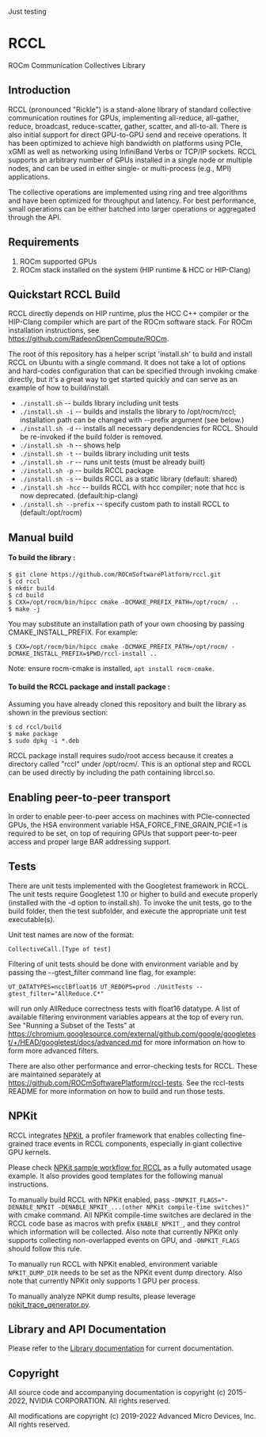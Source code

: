 Just testing
# RCCL

ROCm Communication Collectives Library

## Introduction

RCCL (pronounced "Rickle") is a stand-alone library of standard collective communication routines for GPUs, implementing all-reduce, all-gather, reduce, broadcast, reduce-scatter, gather, scatter, and all-to-all. There is also initial support for direct GPU-to-GPU send and receive operations.  It has been optimized to achieve high bandwidth on platforms using PCIe, xGMI as well as networking using InfiniBand Verbs or TCP/IP sockets. RCCL supports an arbitrary number of GPUs installed in a single node or multiple nodes, and can be used in either single- or multi-process (e.g., MPI) applications.

The collective operations are implemented using ring and tree algorithms and have been optimized for throughput and latency. For best performance, small operations can be either batched into larger operations or aggregated through the API.

## Requirements

1. ROCm supported GPUs
2. ROCm stack installed on the system (HIP runtime & HCC or HIP-Clang)

## Quickstart RCCL Build

RCCL directly depends on HIP runtime, plus the HCC C++ compiler or the HIP-Clang compiler which are part of the ROCm software stack.
For ROCm installation instructions, see https://github.com/RadeonOpenCompute/ROCm.

The root of this repository has a helper script 'install.sh' to build and install RCCL on Ubuntu with a single command.  It does not take a lot of options and hard-codes configuration that can be specified through invoking cmake directly, but it's a great way to get started quickly and can serve as an example of how to build/install.

*  `./install.sh` -- builds library including unit tests
*  `./install.sh -i` -- builds and installs the library to /opt/rocm/rccl; installation path can be changed with --prefix argument (see below.)
*  `./install.sh -d` -- installs all necessary dependencies for RCCL.  Should be re-invoked if the build folder is removed.
*  `./install.sh -h` -- shows help
*  `./install.sh -t` -- builds library including unit tests
*  `./install.sh -r` -- runs unit tests (must be already built)
*  `./install.sh -p` -- builds RCCL package
*  `./install.sh -s` -- builds RCCL as a static library (default: shared)
*  `./install.sh -hcc` -- builds RCCL with hcc compiler; note that hcc is now deprecated. (default:hip-clang)
*  `./install.sh --prefix` -- specify custom path to install RCCL to (default:/opt/rocm)

## Manual build
#### To build the library :

```shell
$ git clone https://github.com/ROCmSoftwarePlatform/rccl.git
$ cd rccl
$ mkdir build
$ cd build
$ CXX=/opt/rocm/bin/hipcc cmake -DCMAKE_PREFIX_PATH=/opt/rocm/ ..
$ make -j
```
You may substitute an installation path of your own choosing by passing CMAKE_INSTALL_PREFIX. For example:
```shell
$ CXX=/opt/rocm/bin/hipcc cmake -DCMAKE_PREFIX_PATH=/opt/rocm/ -DCMAKE_INSTALL_PREFIX=$PWD/rccl-install ..
```
Note: ensure rocm-cmake is installed, `apt install rocm-cmake`.

#### To build the RCCL package and install package :

Assuming you have already cloned this repository and built the library as shown in the previous section:

```shell
$ cd rccl/build
$ make package
$ sudo dpkg -i *.deb
```

RCCL package install requires sudo/root access because it creates a directory called "rccl" under /opt/rocm/. This is an optional step and RCCL can be used directly by including the path containing librccl.so.

## Enabling peer-to-peer transport
In order to enable peer-to-peer access on machines with PCIe-connected GPUs, the HSA environment variable HSA_FORCE_FINE_GRAIN_PCIE=1 is required to be set, on top of requiring GPUs that support peer-to-peer access and proper large BAR addressing support.

## Tests

There are unit tests implemented with the Googletest framework in RCCL.  The unit tests require Googletest 1.10 or higher to build and execute properly (installed with the -d option to install.sh).
To invoke the unit tests, go to the build folder, then the test subfolder, and execute the appropriate unit test executable(s).

Unit test names are now of the format:

    CollectiveCall.[Type of test]

Filtering of unit tests should be done with environment variable and by passing the --gtest_filter command line flag, for example:

```shell
UT_DATATYPES=ncclBfloat16 UT_REDOPS=prod ./UnitTests --gtest_filter="AllReduce.C*"
```
will run only AllReduce correctness tests with float16 datatype. A list of available filtering environment variables appears at the top of every run. See "Running a Subset of the Tests" at https://chromium.googlesource.com/external/github.com/google/googletest/+/HEAD/googletest/docs/advanced.md for more information on how to form more advanced filters.


There are also other performance and error-checking tests for RCCL.  These are maintained separately at https://github.com/ROCmSoftwarePlatform/rccl-tests.
See the rccl-tests README for more information on how to build and run those tests.

## NPKit

RCCL integrates [NPKit](https://github.com/microsoft/npkit), a profiler framework that enables collecting fine-grained trace events in RCCL components, especially in giant collective GPU kernels.

Please check [NPKit sample workflow for RCCL](https://github.com/microsoft/NPKit/tree/main/rccl_samples) as a fully automated usage example. It also provides good templates for the following manual instructions.

To manually build RCCL with NPKit enabled, pass `-DNPKIT_FLAGS="-DENABLE_NPKIT -DENABLE_NPKIT_...(other NPKit compile-time switches)"` with cmake command. All NPKit compile-time switches are declared in the RCCL code base as macros with prefix `ENABLE_NPKIT_`, and they control which information will be collected. Also note that currently NPKit only supports collecting non-overlapped events on GPU, and `-DNPKIT_FLAGS` should follow this rule.

To manually run RCCL with NPKit enabled, environment variable `NPKIT_DUMP_DIR` needs to be set as the NPKit event dump directory. Also note that currently NPKit only supports 1 GPU per process.

To manually analyze NPKit dump results, please leverage [npkit_trace_generator.py](https://github.com/microsoft/NPKit/blob/main/rccl_samples/npkit_trace_generator.py).

## Library and API Documentation

Please refer to the [Library documentation](https://rccl.readthedocs.io/) for current documentation.

## Copyright

All source code and accompanying documentation is copyright (c) 2015-2022, NVIDIA CORPORATION. All rights reserved.

All modifications are copyright (c) 2019-2022 Advanced Micro Devices, Inc. All rights reserved.
